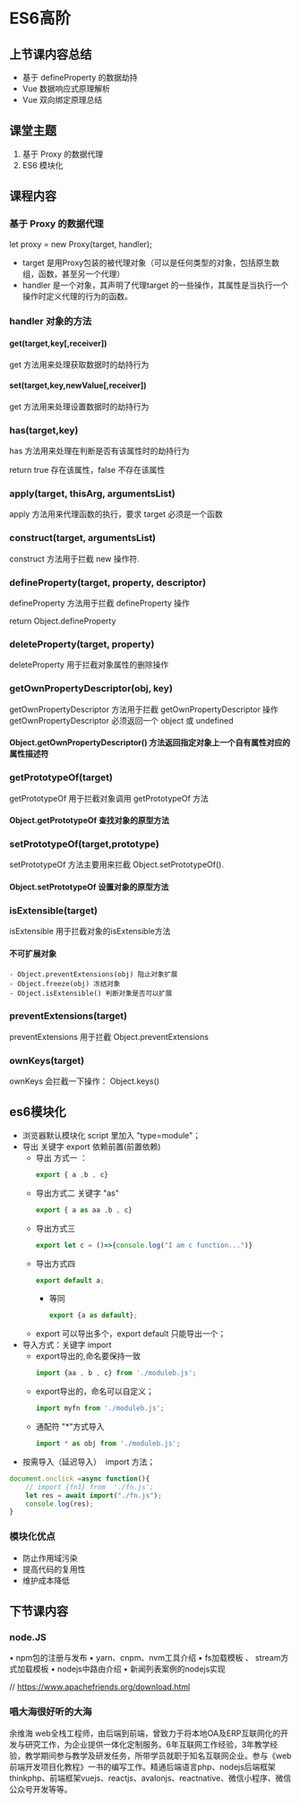 # ES6高阶

## 上节课内容总结
- 基于 defineProperty 的数据劫持
- Vue 数据响应式原理解析
- Vue 双向绑定原理总结

## 课堂主题

1. 基于 Proxy 的数据代理
2. ES6 模块化

## 课程内容
### 基于 Proxy 的数据代理

let proxy = new Proxy(target, handler);

- target 是用Proxy包装的被代理对象（可以是任何类型的对象，包括原生数组，函数，甚至另一个代理）
- handler 是一个对象，其声明了代理target 的一些操作，其属性是当执行一个操作时定义代理的行为的函数。

### handler 对象的方法

#### get(target,key[,receiver])

get 方法用来处理获取数据时的劫持行为

#### set(target,key,newValue[,receiver])

get 方法用来处理设置数据时的劫持行为

### has(target,key)

has 方法用来处理在判断是否有该属性时的劫持行为

return true 存在该属性，false 不存在该属性

### apply(target, thisArg, argumentsList)

apply 方法用来代理函数的执行，要求 target 必须是一个函数

### construct(target, argumentsList)
construct 方法用于拦截 new 操作符.

### defineProperty(target, property, descriptor)
defineProperty 方法用于拦截 defineProperty 操作

return Object.defineProperty

### deleteProperty(target, property)

deleteProperty 用于拦截对象属性的删除操作

### getOwnPropertyDescriptor(obj, key)

getOwnPropertyDescriptor 方法用于拦截 getOwnPropertyDescriptor 操作
getOwnPropertyDescriptor 必须返回一个 object 或 undefined
#### Object.getOwnPropertyDescriptor() 方法返回指定对象上一个自有属性对应的属性描述符

### getPrototypeOf(target) 

getPrototypeOf 用于拦截对象调用 getPrototypeOf 方法

#### Object.getPrototypeOf 查找对象的原型方法

### setPrototypeOf(target,prototype)
setPrototypeOf 方法主要用来拦截 Object.setPrototypeOf().

#### Object.setPrototypeOf 设置对象的原型方法


### isExtensible(target)
isExtensible 用于拦截对象的isExtensible方法

#### 不可扩展对象
    - Object.preventExtensions(obj) 阻止对象扩展
    - Object.freeze(obj) 冻结对象
    - Object.isExtensible() 判断对象是否可以扩展

### preventExtensions(target) 
preventExtensions 用于拦截 Object.preventExtensions

### ownKeys(target)

ownKeys 会拦截一下操作：
    Object.keys()




## es6模块化

- 浏览器默认模块化  script 里加入 "type=module"；
- 导出  关键字  export 依赖前置(前置依赖)
  - 导出 方式一  ：
    ```js
    export { a ,b , c}
    ```
  - 导出方式二 关键字  "as"
    ```js
    export { a as aa ,b , c}
    ```
  - 导出方式三
    ```js
    export let c = ()=>{console.log("I am c function...")}
    ```
  - 导出方式四
    ```js
    export default a;
    ```
    - 等同
      ```js
      export {a as default};
      ```
  - export  可以导出多个，export default  只能导出一个；
- 导入方式：关键字 import
  - export导出的,命名要保持一致
    ```js
    import {aa , b , c} from './moduleb.js';
    ```
  - export导出的，命名可以自定义；
    ```js
    import myfn from './moduleb.js';
    ```
  - 通配符 "*"方式导入
    ```js
    import * as obj from './moduleb.js';
    ```
-  按需导入（延迟导入）
​	import 方法；

```js
document.onclick =async function(){
    // import {fn1} from  './fn.js';
    let res = await import("./fn.js");
    console.log(res);
}
```
### 模块化优点

- 防止作用域污染 
- 提高代码的复用性
- 维护成本降低
 

## 下节课内容
### node.JS
•  npm包的注册与发布
•  yarn、cnpm、nvm工具介绍
•  fs加载模板 、 stream方式加载模板
•  nodejs中路由介绍
•  新闻列表案例的nodejs实现

// https://www.apachefriends.org/download.html

### 唱大海很好听的大海
余维海
web全栈工程师，由后端到前端，曾致力于将本地OA及ERP互联网化的开发与研究工作，为企业提供一体化定制服务。6年互联网工作经验，3年教学经验，教学期间参与教学及研发任务，所带学员就职于知名互联网企业。参与《web前端开发项目化教程》一书的编写工作。精通后端语言php、nodejs后端框架thinkphp、前端框架vuejs、reactjs、avalonjs、reactnative、微信小程序、微信公众号开发等等。
